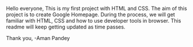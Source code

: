 Hello everyone,
This is my first project with HTML and CSS. The aim of this project is to create Google Homepage.
During the process, we will get familiar with HTML, CSS and how to use developer tools in browser.
This readme will keep getting updated as time passes.

Thank you,
-Aman Pandey